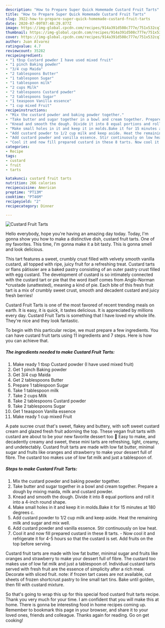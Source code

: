 ```yaml
---
description: "How to Prepare Super Quick Homemade Custard Fruit Tarts"
title: "How to Prepare Super Quick Homemade Custard Fruit Tarts"
slug: 3922-how-to-prepare-super-quick-homemade-custard-fruit-tarts
date: 2020-07-09T07:48:29.877Z
image: https://img-global.cpcdn.com/recipes/914a391d508c777e/751x532cq70/custard-fruit-tarts-recipe-main-photo.jpg
thumbnail: https://img-global.cpcdn.com/recipes/914a391d508c777e/751x532cq70/custard-fruit-tarts-recipe-main-photo.jpg
cover: https://img-global.cpcdn.com/recipes/914a391d508c777e/751x532cq70/custard-fruit-tarts-recipe-main-photo.jpg
author: Juan Alvarez
ratingvalue: 4.7
reviewcount: 35282
recipeingredient:
- "1 tbsp Custard powder I have used mixed fruit"
- "1 pinch Baking powder"
- "3/4 cup Maida"
- "2 tablespoons Butter"
- "1 tablespoon Sugar"
- "1 tablespoon milk"
- "2 cups Milk"
- "2 tablespoons Custard powder"
- "2 tablespoons Sugar"
- "1 teaspoon Vanilla essence"
- "1 cup mixed Fruit"
recipeinstructions:
- "Mix the custard powder and baking powder together."
- "Take butter and sugar together in a bowl and cream together. Prepare a dough by mixing maida, milk and custard powder."
- "Knead and smooth the dough. Divide it into 8 equal portions and roll it into a 4-inch round shape."
- "Make small holes in it and keep it in molds.Bake it for 15 minutes at 180 degrees c."
- "Add custard powder to 1/2 cup milk and keep aside. Heat the remaining milk and sugar and mix well."
- "Add custard powder and vanilla essence. Stir continuously on low heat."
- "Cool it and now fill prepared custard in these 8 tarts. Now cool it and refrigerate it for 4-5 hours so that the custard is set. Add fruits on the top before serving."
categories:
- Recipe
tags:
- custard
- fruit
- tarts

katakunci: custard fruit tarts 
nutrition: 266 calories
recipecuisine: American
preptime: "PT13M"
cooktime: "PT46M"
recipeyield: "2"
recipecategory: Dinner

---
```



![Custard Fruit Tarts](https://img-global.cpcdn.com/recipes/914a391d508c777e/751x532cq70/custard-fruit-tarts-recipe-main-photo.jpg)

Hello everybody, hope you're having an amazing day today. Today, I'm gonna show you how to make a distinctive dish, custard fruit tarts. One of my favorites. This time, I'm gonna make it a bit tasty. This is gonna smell and look delicious.

This tart features a sweet, crumbly crust filled with velvety smooth vanilla custard, all topped with ripe, juicy fruit for a refreshing treat. Custard tarts or flans pâtissier are a baked pastry consisting of an outer pastry crust filled with egg custard. The development of custard is so intimately connected with the custard tart or pie that the word itself comes from Anglo-Norman *crustade (unattested), meaning a kind of pie. Each bite of this fresh fruit tart is a mix of crumbly sweet crust, smooth and decadent custard and juicy fresh berries!

Custard Fruit Tarts is one of the most favored of recent trending meals on earth. It is easy, it is quick, it tastes delicious. It is appreciated by millions every day. Custard Fruit Tarts is something that I have loved my whole life. They're nice and they look fantastic.


To begin with this particular recipe, we must prepare a few ingredients. You can have custard fruit tarts using 11 ingredients and 7 steps. Here is how you can achieve that.

<!--inarticleads1-->

##### The ingredients needed to make Custard Fruit Tarts:

1. Make ready 1 tbsp Custard powder (I have used mixed fruit)
1. Get 1 pinch Baking powder
1. Get 3/4 cup Maida
1. Get 2 tablespoons Butter
1. Prepare 1 tablespoon Sugar
1. Take 1 tablespoon milk
1. Take 2 cups Milk
1. Take 2 tablespoons Custard powder
1. Take 2 tablespoons Sugar
1. Get 1 teaspoon Vanilla essence
1. Make ready 1 cup mixed Fruit


A pate sucree crust that&#39;s sweet, flakey and buttery, with soft sweet custard cream and glazed fresh fruit adorning the top. These vegan fruit tarts with custard are about to be your new favorite dessert too 🙂 Easy to make, and decadently creamy and sweet, these mini tarts are refreshing, light, creamy, and undetectably. Custard fruit tarts are made with low fat butter, minimal sugar and fruits like oranges and strawberry to make your dessert full of fibre. The custard too makes use of low fat milk and just a tablespoon of. 

<!--inarticleads2-->

##### Steps to make Custard Fruit Tarts:

1. Mix the custard powder and baking powder together.
1. Take butter and sugar together in a bowl and cream together. Prepare a dough by mixing maida, milk and custard powder.
1. Knead and smooth the dough. Divide it into 8 equal portions and roll it into a 4-inch round shape.
1. Make small holes in it and keep it in molds.Bake it for 15 minutes at 180 degrees c.
1. Add custard powder to 1/2 cup milk and keep aside. Heat the remaining milk and sugar and mix well.
1. Add custard powder and vanilla essence. Stir continuously on low heat.
1. Cool it and now fill prepared custard in these 8 tarts. - Now cool it and refrigerate it for 4-5 hours so that the custard is set. Add fruits on the top before serving.


Custard fruit tarts are made with low fat butter, minimal sugar and fruits like oranges and strawberry to make your dessert full of fibre. The custard too makes use of low fat milk and just a tablespoon of. Individual custard tarts served with fresh fruit are the essence of simplicity after a rich meal. Decorate with sliced fruit. note: if frozen tart cases are not available, cut sheets of frozen shortcrust pastry to line small tart tins. Bake until golden, then fill with custard mixture. 

So that's going to wrap this up for this special food custard fruit tarts recipe. Thank you very much for your time. I am confident that you will make this at home. There is gonna be interesting food in home recipes coming up. Remember to bookmark this page in your browser, and share it to your loved ones, friends and colleague. Thanks again for reading. Go on get cooking!
